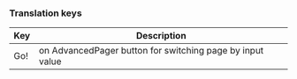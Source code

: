 ### Translation keys

| Key | Description                                               |
|-----|-----------------------------------------------------------|
| Go! | on AdvancedPager button for switching page by input value |
